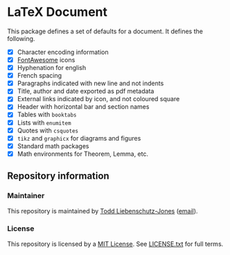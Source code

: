 # LaTeX Document

This package defines a set of defaults for a document. It defines the following.

* [x] Character encoding information
* [x] [FontAwesome](https://fontawesome.com/) icons
* [x] Hyphenation for english
* [x] French spacing
* [x] Paragraphs indicated with new line and not indents
* [x] Title, author and date exported as pdf metadata
* [x] External links indicated by icon, and not coloured square
* [x] Header with horizontal bar and section names
* [x] Tables with `booktabs`
* [x] Lists with `enumitem`
* [x] Quotes with `csquotes`
* [x] `tikz` and `graphicx` for diagrams and figures
* [x] Standard math packages
* [x] Math environments for Theorem, Lemma, etc.

## Repository information

### Maintainer

This repository is maintained by [Todd Liebenschutz-Jones](https://www.toddljones.me) ([email](mailto:dev@toddljones.me)).

### License

This repository is licensed by a [MIT License](https://tldrlegal.com/license/mit-license).
See [LICENSE.txt](https://github.com/toddlj/latex-default-document/blob/master/LICENSE.txt) for full terms.
